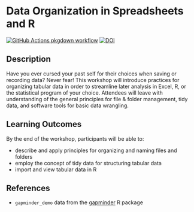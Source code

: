 # Data Organization in Spreadsheets and R

<!-- badges: start -->
[![GitHub Actions pkgdown workflow](https://github.com/uf-repro/data-organization/workflows/pkgdown/badge.svg)](https://github.com/uf-repro/data-organization/actions?query=workflow%3Apkgdown)
[![DOI](https://zenodo.org/badge/DOI/10.5281/zenodo.3892184.svg)](https://doi.org/10.5281/zenodo.3892184)
<!-- badges: end -->

## Description

Have you ever cursed your past self for their choices when saving or recording data? Never fear! This workshop will introduce practices for organizing tabular data in order to streamline later analysis in Excel, R, or the statistical program of your choice. Attendees will leave with understanding of the general principles for file & folder management, tidy data, and software tools for basic data wrangling.

## Learning Outcomes

By the end of the workshop, participants will be able to:

* describe and apply principles for organizing and naming files and folders
* employ the concept of tidy data for structuring tabular data
* import and view tabular data in R

## References

* `gapminder_demo` data from the [gapminder](https://zenodo.org/record/1039839) R package